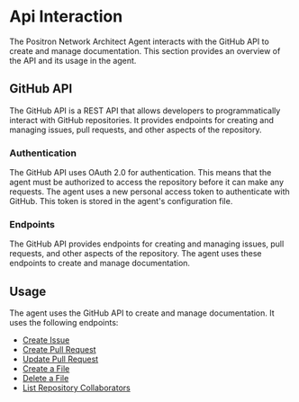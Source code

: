 # Api Interaction

The Positron Network Architect Agent interacts with the GitHub API to create and manage documentation. This section provides an overview of the API and its usage in the agent.

## GitHub API

The GitHub API is a REST API that allows developers to programmatically interact with GitHub repositories. It provides endpoints for creating and managing issues, pull requests, and other aspects of the repository.

### Authentication

The GitHub API uses OAuth 2.0 for authentication. This means that the agent must be authorized to access the repository before it can make any requests. The agent uses a new personal access token to authenticate with GitHub. This token is stored in the agent's configuration file.

### Endpoints

The GitHub API provides endpoints for creating and managing issues, pull requests, and other aspects of the repository. The agent uses these endpoints to create and manage documentation.

## Usage

The agent uses the GitHub API to create and manage documentation. It uses the following endpoints:

- [Create Issue](https://docs.github.com/en/rest/reference/issues#create-an-issue)
- [Create Pull Request](https://docs.github.com/en/rest/reference/pulls#create-a-pull-request)
- [Update Pull Request](https://docs.github.com/en/rest/reference/pulls#update-a-pull-request)
- [Create a File](https://docs.github.com/en/rest/reference/repos#create-or-update-file-contents)
- [Delete a File](https://docs.github.com/en/rest/reference/repos#delete-a-file)
- [List Repository Collaborators](https://docs.github.com/en/rest/reference/repos#list-repository-collaborators)